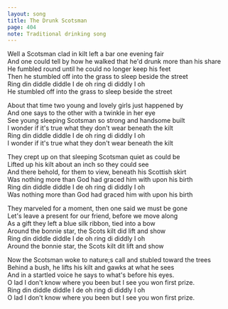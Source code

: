 ```yaml
---
layout: song
title: The Drunk Scotsman
page: 404
note: Traditional drinking song
---
```


Well a Scotsman clad in kilt left a bar one evening fair  
And one could tell by how he walked that he'd drunk more than his share  
He fumbled round until he could no longer keep his feet  
Then he stumbled off into the grass to sleep beside the street  
Ring din diddle diddle I de oh ring di diddly I oh  
He stumbled off into the grass to sleep beside the street  

About that time two young and lovely girls just happened by  
And one says to the other with a twinkle in her eye  
See young sleeping Scotsman so strong and handsome built  
I wonder if it's true what they don't wear beneath the kilt  
Ring din diddle diddle I de oh ring di diddly I oh  
I wonder if it's true what they don't wear beneath the kilt  

They crept up on that sleeping Scotsman quiet as could be  
Lifted up his kilt about an inch so they could see  
And there behold, for them to view, beneath his Scottish skirt  
Was nothing more than God had graced him with upon his birth  
Ring din diddle diddle I de oh ring di diddly I oh  
Was nothing more than God had graced him with upon his birth  

They marveled for a moment, then one said we must be gone  
Let's leave a present for our friend, before we move along  
As a gift they left a blue silk ribbon, tied into a bow  
Around the bonnie star, the Scots kilt did lift and show  
Ring din diddle diddle I de oh ring di diddly I oh  
Around the bonnie star, the Scots kilt dit lift and show  

Now the Scotsman woke to nature;s call and stubled toward the trees  
Behind a bush, he lifts his kilt and gawks at what he sees  
And in a startled voice he says to what's before his eyes.  
O lad I don't know where you been but I see you won first prize.  
Ring din diddle diddle I de oh ring di diddly I oh  
O lad I don't know where you been but I see you won first prize.  
